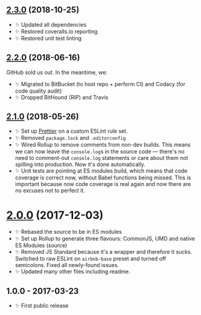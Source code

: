 ## [2.3.0] (2018-10-25)

- ✨ Updated all dependencies
- ✨ Restored coveralls.io reporting
- ✨ Restored unit test linting

## [2.2.0] (2018-06-16)

GitHub sold us out. In the meantime, we:

- ✨ Migrated to BitBucket (to host repo + perform CI) and Codacy (for code quality audit)
- ✨ Dropped BitHound (RIP) and Travis

## [2.1.0] (2018-05-26)

- ✨ Set up [Prettier](https://prettier.io) on a custom ESLint rule set.
- ✨ Removed `package.lock` and `.editorconfig`
- ✨ Wired Rollup to remove comments from non-dev builds. This means we can now leave the `console.log`s in the source code — there's no need to comment-out `console.log` statements or care about them not spilling into production. Now it's done automatically.
- ✨ Unit tests are pointing at ES modules build, which means that code coverage is correct now, without Babel functions being missed. This is important because now code coverage is real again and now there are no excuses not to perfect it.

# [2.0.0] (2017-12-03)

- ✨ Rebased the source to be in ES modules
- ✨ Set up Rollup to generate three flavours: CommonJS, UMD and native ES Modules (source)
- ✨ Removed JS Standard because it's a wrapper and therefore it sucks. Switched to raw ESLint on `airbnb-base` preset and turned off semicolons. Fixed all newly-found issues.
- ✨ Updated many other files including readme.

## 1.0.0 - 2017-03-23

- ✨ First public release

[2.0.0]: https://bitbucket.org/codsen/str-indexes-of-plus/branches/compare/v2.0.0%0Dv1.0.3#diff
[2.1.0]: https://bitbucket.org/codsen/str-indexes-of-plus/branches/compare/v2.1.0%0Dv2.0.5#diff
[2.2.0]: https://bitbucket.org/codsen/str-indexes-of-plus/branches/compare/v2.2.0%0Dv2.1.0#diff
[2.3.0]: https://bitbucket.org/codsen/str-indexes-of-plus/branches/compare/v2.3.0%0Dv2.2.2#diff
